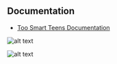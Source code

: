 ## Documentation

- [Too Smart Teens Documentation](Too%20Smart%20Teens%20App%20Documentation.pdf)

![alt text](https://raw.githubusercontent.com/MagnusMarx/Too-Smart-Teens-App/main/Main-Page.png)

![alt text](https://raw.githubusercontent.com/MagnusMarx/Too-Smart-Teens-App/main/App-Icons.png)
